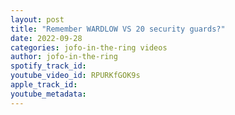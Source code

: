 ```yaml
---
layout: post
title: "Remember WARDLOW VS 20 security guards?"
date: 2022-09-28
categories: jofo-in-the-ring videos
author: jofo-in-the-ring
spotify_track_id: 
youtube_video_id: RPURKfGOK9s
apple_track_id: 
youtube_metadata: 
---
```

